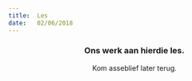 ```yaml
---
title:  Les
date:   02/06/2018
---
```


### <center>Ons werk aan hierdie les.</center>
<center>Kom asseblief later terug.</center>